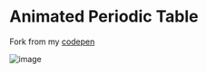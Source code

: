 # Animated Periodic Table
   
Fork from my [codepen](https://codepen.io/dilums/pen/oNzyeEv)   
    
        
![image](https://res.cloudinary.com/ds574fco0/image/upload/v1679388056/github/periodic-table_cyedf8.png)